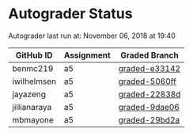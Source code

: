 # Autograder Status
Autograder last run at: November 06, 2018 at 19:40

| GitHub ID | Assignment | Graded Branch |
|-----------|------------|---------------|
| benmc219 | a5 | [graded-e33142](https://github.com/Fall2018COMP401-001/a5-benmc219/tree/graded-e33142) | 
| iwilhelmsen | a5 | [graded-5060ff](https://github.com/Fall2018COMP401-001/a5-iwilhelmsen/tree/graded-5060ff) | 
| jayazeng | a5 | [graded-22838d](https://github.com/Fall2018COMP401-001/a5-jayazeng/tree/graded-22838d) | 
| jillianaraya | a5 | [graded-9dae06](https://github.com/Fall2018COMP401-001/a5-jillianaraya/tree/graded-9dae06) | 
| mbmayone | a5 | [graded-29bd2a](https://github.com/Fall2018COMP401-001/a5-mbmayone/tree/graded-29bd2a) | 
